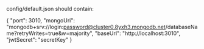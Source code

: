 config/default.json should contain:

{
  "port": 3010,
  "mongoUri": "mongodb+srv://login:password@cluster0.8yxh3.mongodb.net/databaseName?retryWrites=true&w=majority",
  "baseUrl": "http://localhost:3010",
  "jwtSecret": "secretKey"
}
